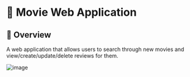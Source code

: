 # 🎥 Movie Web Application

## 🚀 Overview
A web application that allows users to search through new movies and view/create/update/delete reviews for them.

![image](https://github.com/user-attachments/assets/a2b7d51d-76f1-49e8-b4df-e237cefe913b)

